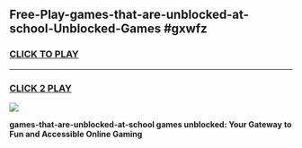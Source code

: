 
## Free-Play-games-that-are-unblocked-at-school-Unblocked-Games #gxwfz
<h3>
<a href="https://news.freeplayer.one?title=games-that-are-unblocked-at-school&ref=8M">CLICK TO PLAY</a></h3>
<hr>

<h3>
<a href="https://news.freeplayer.one?title=games-that-are-unblocked-at-school&ref=8M">CLICK 2 PLAY</a>
  
</h3>

<a href="https://news.freeplayer.one?title=games-that-are-unblocked-at-school&ref=8M"><img src="https://clearcache.store/games.png"></a>


**games-that-are-unblocked-at-school games unblocked: Your Gateway to Fun and Accessible Online Gaming**
